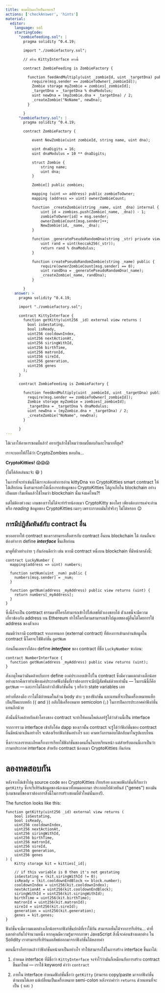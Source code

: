 ```yaml
---
title: ซอมบี้กินอะไรเป็นอาหาร?
actions: ['checkAnswer', 'hints']
material:
  editor:
    language: sol
    startingCode:
      "zombiefeeding.sol": |
        pragma solidity ^0.4.19;

        import "./zombiefactory.sol";

        // สร้าง KittyInterface ตรงนี้

        contract ZombieFeeding is ZombieFactory {

          function feedAndMultiply(uint _zombieId, uint _targetDna) public {
            require(msg.sender == zombieToOwner[_zombieId]);
            Zombie storage myZombie = zombies[_zombieId];
            _targetDna = _targetDna % dnaModulus;
            uint newDna = (myZombie.dna + _targetDna) / 2;
            _createZombie("NoName", newDna);
          }

        }
      "zombiefactory.sol": |
        pragma solidity ^0.4.19;

        contract ZombieFactory {

            event NewZombie(uint zombieId, string name, uint dna);

            uint dnaDigits = 16;
            uint dnaModulus = 10 ** dnaDigits;

            struct Zombie {
                string name;
                uint dna;
            }

            Zombie[] public zombies;

            mapping (uint => address) public zombieToOwner;
            mapping (address => uint) ownerZombieCount;

            function _createZombie(string _name, uint _dna) internal {
                uint id = zombies.push(Zombie(_name, _dna)) - 1;
                zombieToOwner[id] = msg.sender;
                ownerZombieCount[msg.sender]++;
                NewZombie(id, _name, _dna);
            }

            function _generatePseudoRandomDna(string _str) private view returns (uint) {
                uint rand = uint(keccak256(_str));
                return rand % dnaModulus;
            }

            function createPseudoRandomZombie(string _name) public {
                require(ownerZombieCount[msg.sender] == 0);
                uint randDna = _generatePseudoRandomDna(_name);
                _createZombie(_name, randDna);
            }

        }
    answer: >
      pragma solidity ^0.4.19;

      import "./zombiefactory.sol";

      contract KittyInterface {
        function getKitty(uint256 _id) external view returns (
          bool isGestating,
          bool isReady,
          uint256 cooldownIndex,
          uint256 nextActionAt,
          uint256 siringWithId,
          uint256 birthTime,
          uint256 matronId,
          uint256 sireId,
          uint256 generation,
          uint256 genes
        );
      }

      contract ZombieFeeding is ZombieFactory {

        function feedAndMultiply(uint _zombieId, uint _targetDna) public {
          require(msg.sender == zombieToOwner[_zombieId]);
          Zombie storage myZombie = zombies[_zombieId];
          _targetDna = _targetDna % dnaModulus;
          uint newDna = (myZombie.dna + _targetDna) / 2;
          _createZombie("NoName", newDna);
        }

      }
---
```


ได้เวลาให้อาหารซอมบี้แล้ว! อยากรู้แล้วใช่ไหมว่าซอมบี้ชอบกินอะไรมากที่สุด?

เราจะบอกให้ก็ได้ว่า CryptoZombies ชอบกิน...

**CryptoKitties!** 😱😱😱

(ไม่ได้ล้อเล่นนะจ้ะ 😆 )

ในการที่จะทำเช่นนี้ได้เราจะต้องทำการอ่าน kittyDna จาก CryptoKitties smart contract ให้ได้เสียก่อน ซึ่งสามารถทำได้เนื่องจากข้อมูลของ CryptoKitties ได้ถูกเก็บใน blockchain อย่างเปิดเผย เริ่มเห็นแล้วใช้ไหมว่า blockchain นั้นเจ๋งแค่ไหน?!

แต่ไม่ต้องห่วงนะ เกมของเราไม่ได้จะทำร้ายน้องแมว CryptoKitty ของใคร เพียงต้องการแค่จะอ่าน หรือ *reading* ข้อมูลของ CryptoKitties เฉยๆ เพราะเราลบมันไปจริงๆ ไม่ได้หรอก 😉

## การมีปฎิสัมพันธ์กับ contract อื่น

หากอยากให้ contract ของเราสามารถสื่อสารกับ contract อื่นบน blockchain ได้ ก่อนอื่นจะต้องทำการ define **_interface_** ขึ้นเสียก่อน

มาดูที่ตัวอย่างง่าย ๆ กันก่อนดีกว่า เช่น หากมี contract หนึ่งบน blockchain ที่มีหน้าตาดังนี้:

```
contract LuckyNumber {
  mapping(address => uint) numbers;

  function setNum(uint _num) public {
    numbers[msg.sender] = _num;
  }

  function getNum(address _myAddress) public view returns (uint) {
    return numbers[_myAddress];
  }
}
```

ซึ่งนี้ก็จะเป็น contract ธรรมดาที่ใครก็สามารถเข้าไปใส่เลขที่ตัวเองชอบได้ ตัวเลขนี้จะมีความเกี่ยวข้องกับ address บน Ethereum ทำให้ใครก็ตามสามารถเข้าไปดูเลขของผู้อื่นได้โดยการใช้ address ของตัวเอง

สมมติว่าเรามี contract จากภายนอก (external contract) ที่ต้องการเข้ามาอ่านข้อมูลใน contract นี้โดยจะใช้ฟังก์ชั่น `getNum`

ก่อนอื่นเลยเราก็ต้อง define **_interface_** ของ contract ที่ชื่อ `LuckyNumber`  ซะก่อน:

```
contract NumberInterface {
  function getNum(address _myAddress) public view returns (uint);
}
```

สังเกตุไหมว่ามันคล้ายกับการ define องค์ประกอบเข้าไปใน contract ซึ่งมีความแตกต่างเล็กน้อย อย่างแรกคือเราทำเพียงแค่ประกาศฟังก์ชั่นที่เราต้องการจะมีปฎิสัมพันธ์ด้วยเท่านั้น — ในกรณีนี้ก็คือ `getNum` — และเราไม่ได้กล่าวถึงฟังก์ชั่นอื่น ๆ หรือว่า state variables เลย

อย่างที่สองคือ เราไม่ได้กำหนดในส่วน body ต่าง ๆ ของฟังก์ชั่น และแทนที่จะเป็นเครื่องหมายแท็กเปิด/ปิดแบบหยัก (`{` and `}`) กลับใช้เครื่องหมาย semicolon (`;`) ในการปิดการประกาศค่าฟังก์ชั่นแทนอีกด้วย

ดังนั้นนี่จึงคล้ายกับเค้าโครงของ contract  จะทำให้คอมไพล์เลอร์รู้ได้ว่าส่วนนี้เป็น interface

จากการรวม interface เข้ากับโค้ด dapp ของเรานั้น contract จะรู้ได้ว่าฟังก์ชั่นของ contract อื่นมีหน้าตาเป็นอย่างไร จะต้องเรียกฟังก์ชั่นอย่างไร และ คาดหวังการตอบโต้กลับมาในรูปแบบไหน

ซึ่งเราจะลงรายละเอียดเรื่องการเรียกใช้ฟังก์ชั่นของคนอื่นในบทเรียนหน้า แต่สำหรับตอนนี้เอาเป็นว่าเรามาประกาศ interface สำหรับ contract น้องแมว CryptoKitties กันก่อน

# ลองทดสอบกัน

หลังจากได้เข้าไปดู source code ของ CryptoKitties เรียบร้อย และพบฟังก์ชั่นที่เรียกว่า `getKitty` ซึ่งจะรีเทิร์นข้อมูลของน้องแมวทั้งหมดออกมา ประกอบไปด้วยยีนส์ ("genes") ของมัน (เกมซอมบี้ของเราต้องการสิ่งนี้ในการสร้างซอมบี้ตัวใหม่นั้นเอง!).

The function looks like this:

```
function getKitty(uint256 _id) external view returns (
    bool isGestating,
    bool isReady,
    uint256 cooldownIndex,
    uint256 nextActionAt,
    uint256 siringWithId,
    uint256 birthTime,
    uint256 matronId,
    uint256 sireId,
    uint256 generation,
    uint256 genes
) {
    Kitty storage kit = kitties[_id];

    // if this variable is 0 then it's not gestating
    isGestating = (kit.siringWithId != 0);
    isReady = (kit.cooldownEndBlock <= block.number);
    cooldownIndex = uint256(kit.cooldownIndex);
    nextActionAt = uint256(kit.cooldownEndBlock);
    siringWithId = uint256(kit.siringWithId);
    birthTime = uint256(kit.birthTime);
    matronId = uint256(kit.matronId);
    sireId = uint256(kit.sireId);
    generation = uint256(kit.generation);
    genes = kit.genes;
}
```

ฟังก์ชั่นจะมีความแตกต่างเล็กน้อยจากฟังก์ชั่นปกติที่เราใช้กัน สามารถเห็นได้จากการรีเทิร์น... ค่าที่แตกต่างกันไปจำนวนหนึ่ง หากคุณมีความรู้มาจากภาษา JavaScript สิ่งนี้จะค่อนข้างแตกต่าง ใน Solidity เราสามารถรีเทิร์นผลลัพธ์ออกมาจากฟังก์ชั่นได้หลายค่า

ตอนนี้เราก็ทราบแล้วว่าฟังก์ชั่นหน้าตาเป็นอย่างไร ทำให้สามารถใช้ในการสร้าง interface ขึ้นมาได้:

1. กำหนด interface ที่มีชื่อว่า `KittyInterface` จงจำไว้ว่ามันก็เหมือนกับการสร้าง contract ขึ้นมาใหม่ — เราใช้ keyword คำว่า `contract`

2. ภายใน interface กำหนดฟังก์ชั่นชื่อว่า `getKitty` (สามารถ copy/paste มาจากฟังก์ชั่นด้านบนได้เลย แต่เปลี่ยนเป็นเครื่องหมาย semi-colon หลังจากคำว่า `returns` ด้วยแทนที่จะเป็น `{` และ `}`
